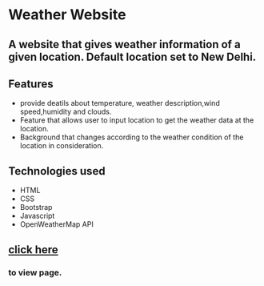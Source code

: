 <h1>Weather Website</h1>
<h2>A website that gives weather information of a given location. Default location set to New Delhi.</h2>
<h2>Features</h2>
<ul>
  <li>provide deatils about temperature, weather description,wind speed,humidity and clouds.</li>
  <li>Feature that allows user to input location to get the weather data at the location.</li>
  <li>Background that changes according to the weather condition of the location in consideration.</li>
</ul>

<h2>Technologies used</h2>
<ul>
  <li>HTML</li>
  <li>CSS</li>
  <li>Bootstrap</li>
  <li>Javascript</li>
  <li>OpenWeatherMap API</li>
</ul>
<h2><a href="https://mrchr0matic.github.io/Weather/"> click here</a></h2><h3> to view page.</h3>
